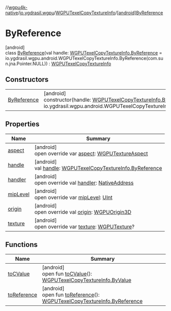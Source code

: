//[wgpu4k-native](../../../../index.md)/[io.ygdrasil.wgpu](../../index.md)/[WGPUTexelCopyTextureInfo](../index.md)/[[android]ByReference](index.md)

# ByReference

[android]\
class [ByReference](index.md)(val handle: [WGPUTexelCopyTextureInfo.ByReference](../../../io.ygdrasil.wgpu.android/-w-g-p-u-texel-copy-texture-info/-by-reference/index.md) = io.ygdrasil.wgpu.android.WGPUTexelCopyTextureInfo.ByReference(com.sun.jna.Pointer.NULL)) : [WGPUTexelCopyTextureInfo](../index.md)

## Constructors

| | |
|---|---|
| [ByReference](-by-reference.md) | [android]<br>constructor(handle: [WGPUTexelCopyTextureInfo.ByReference](../../../io.ygdrasil.wgpu.android/-w-g-p-u-texel-copy-texture-info/-by-reference/index.md) = io.ygdrasil.wgpu.android.WGPUTexelCopyTextureInfo.ByReference(com.sun.jna.Pointer.NULL)) |

## Properties

| Name | Summary |
|---|---|
| [aspect](aspect.md) | [android]<br>open override var [aspect](aspect.md): [WGPUTextureAspect](../../-w-g-p-u-texture-aspect/index.md) |
| [handle](handle.md) | [android]<br>val [handle](handle.md): [WGPUTexelCopyTextureInfo.ByReference](../../../io.ygdrasil.wgpu.android/-w-g-p-u-texel-copy-texture-info/-by-reference/index.md) |
| [handler](handler.md) | [android]<br>open override val [handler](handler.md): [NativeAddress](../../../ffi/-native-address/index.md) |
| [mipLevel](mip-level.md) | [android]<br>open override var [mipLevel](mip-level.md): [UInt](https://kotlinlang.org/api/core/kotlin-stdlib/kotlin/-u-int/index.html) |
| [origin](origin.md) | [android]<br>open override val [origin](origin.md): [WGPUOrigin3D](../../-w-g-p-u-origin3-d/index.md) |
| [texture](texture.md) | [android]<br>open override var [texture](texture.md): [WGPUTexture](../../-w-g-p-u-texture/index.md)? |

## Functions

| Name | Summary |
|---|---|
| [toCValue](../[android]to-c-value.md) | [android]<br>open fun [toCValue](../[android]to-c-value.md)(): [WGPUTexelCopyTextureInfo.ByValue](../../../io.ygdrasil.wgpu.android/-w-g-p-u-texel-copy-texture-info/-by-value/index.md) |
| [toReference](../to-reference.md) | [android]<br>open fun [toReference](../to-reference.md)(): [WGPUTexelCopyTextureInfo.ByReference](../../../io.ygdrasil.wgpu.android/-w-g-p-u-texel-copy-texture-info/-by-reference/index.md) |